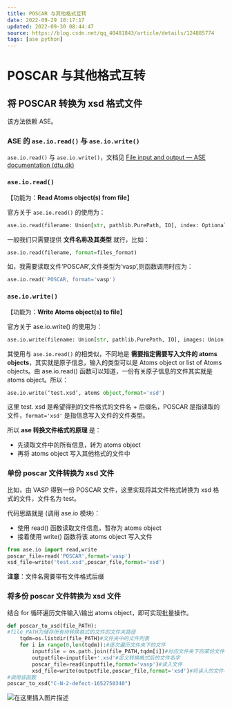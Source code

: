 ```yaml
---
title: POSCAR 与其他格式互转
date: 2022-09-29 18:17:17
updated: 2022-09-30 08:44:47
source: https://blog.csdn.net/qq_40481843/article/details/124885774
tags: [ase python]
---
```


# POSCAR 与其他格式互转

## 将 POSCAR 转换为 xsd 格式文件

该方法依赖 ASE。

### ASE 的 `ase.io.read()` 与 `ase.io.write()`

 `ase.io.read()` 与 `ase.io.write()`，文档见 [File input and output — ASE documentation (dtu.dk)](https://wiki.fysik.dtu.dk/ase/ase/io/io.html)

### `ase.io.read()`

【功能为：**Read Atoms object(s) from file**】

官方关于 `ase.io.read()` 的使用为：

```python
ase.io.read(filename: Union[str, pathlib.PurePath, IO], index: Optional[Any] = None, format: Optional[str] = None, parallel: bool = True, do_not_split_by_at_sign: bool = False, **kwargs)
```

一般我们只需要提供 **文件名称及其类型** 就行，比如：

```python
ase.io.read(filename, format=files_format)
```

如，我需要读取文件‘POSCAR’,文件类型为‘vasp’,则函数调用时应为：

```python
ase.io.read('POSCAR, format='vasp')
```

### `ase.io.write()`

【功能为：**Write Atoms object(s) to file**】

官方关于 ase.io.write() 的使用为：

```python
ase.io.write(filename: Union[str, pathlib.PurePath, IO], images: Union[ase.atoms.Atoms, Sequence[ase.atoms.Atoms]], format: Optional[str] = None, parallel: bool = True, append: bool = False, **kwargs: dict)
```

其使用与 `ase.io.read()` 的相类似，不同地是 **需要指定需要写入文件的 atoms objects**，其实就是原子信息，输入的类型可以是 Atoms object or list of Atoms objects。由 ase.io.read() 函数可以知道，一份有关原子信息的文件其实就是 atoms object。所以：

```python
ase.io.write(‘test.xsd’, atoms object,format='xsd')
```

这里 test. xsd 是希望得到的文件格式的文件名 + 后缀名，POSCAR 是指读取的文件，`format='xsd'` 是指信息写入文件的文件类型。

所以 **ase 转换文件格式的原理** 是：

- 先读取文件中的所有信息，转为 atoms object
- 再将 atoms object 写入其他格式的文件中

### 单份 poscar 文件转换为 xsd 文件

比如，由 VASP 得到一份 POSCAR 文件，这里实现将其文件格式转换为 xsd 格式的文件，文件名为 test。

代码思路就是 (调用 ase.io 模块)：

- 使用 read() 函数读取文件信息，暂存为 atoms object
- 接着使用 write() 函数将该 atoms object 写入文件

```python
from ase.io import read,write
poscar_file=read('POSCAR',format='vasp')
xsd_file=write('test.xsd',poscar_file,format='xsd')
```

**注意**：文件名需要带有文件格式后缀

### 将多份 poscar 文件转换为 xsd 文件

结合 for 循环遍历文件输入\\输出 atoms object，即可实现批量操作。

```python
def poscar_to_xsd(file_PATH):
#file_PATH为储存所有待转换格式的文件的文件夹路径
    tqdm=os.listdir(file_PATH)#文件夹中的文件列表
    for i in range(0,len(tqdm)):#逐次遍历文件夹下的文件
        inputfile = os.path.join(file_PATH,tqdm[i])#对应文件夹下的某份文件
        outputfile=inputfile+'.xsd'#定义转换格式后的文件名字
        poscar_file=read(inputfile,format='vasp')#读入文件
        xsd_file=write(outputfile,poscar_file,format='xsd')#将读入的文件写入其他格式的文件
#调用该函数
poscar_to_xsd("C-N-2-defect-1652750340")
```

![在这里插入图片描述](https://img-blog.csdnimg.cn/1180f6975d6b4f8394241214d5612232.png)
